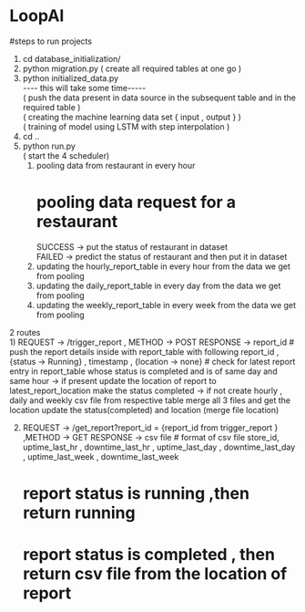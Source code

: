 # LoopAI

#steps to run projects
1) cd database_initialization/
2) python migration.py
  ( create all required tables at one go )
4) python initialized_data.py <br/>
   ---- this will take some time-----<br/>
   ( push the data present in data source in the subsequent table and in the required table )<br/>
   ( creating the machine learning data set { input , output } )<br/>
   ( training of model using  LSTM  with step interpolation ) <br/>
6) cd ..
7) python run.py  <br/>
   ( start the 4 scheduler) <br/>
      1) pooling data from restaurant in every hour <br/>
         # pooling data request for a restaurant<br/>
           SUCCESS ->  put the status of restaurant in dataset<br/>
           FAILED -> predict the status of restaurant and then put it in dataset<br/>
      3) updating the hourly_report_table in every hour from the data we get from pooling
      4) updating the daily_report_table in every day from the data we get from pooling
      5) updating the weekly_report_table in every week from the data we get from pooling
  


2 routes  
1)
     REQUEST ->  /trigger_report , METHOD -> POST
     RESPONSE -> report_id
     # push the report details inside with report_table with following report_id  , {status -> Running} , timestamp , {location -> none}
     # check for latest report entry in report_table whose status is completed  and is of same day and same hour
        -> if present 
              update the location of report to latest_report_location
              make the status completed
        -> if not
              create hourly , daily and weekly csv file from respective table
              merge all 3 files and get the location
              update the status(completed) and location (merge file location)
          
     
2)
     REQUEST -> /get_report?report_id = {report_id from trigger_report }   ,METHOD -> GET
     RESPONSE -> csv file 
                # format of csv file
                  store_id, uptime_last_hr , downtime_last_hr , uptime_last_day , downtime_last_day , uptime_last_week , downtime_last_week


     #  report status is running  ,then return running
     #  report status is completed , then return csv file from the location of report      

                  
